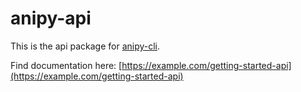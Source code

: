 # anipy-api
This is the api package for [anipy-cli](https://pypi.org/project/anipy-cli/).

Find documentation here: [https://example.com/getting-started-api](https://example.com/getting-started-api)
